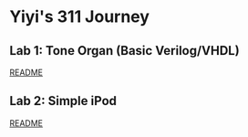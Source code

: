 Yiyi's 311 Journey
==
## Lab 1: Tone Organ (Basic Verilog/VHDL)
[README](/lab1/lab1_template_de1soc/lab1_template_de1soc/README.md)
## Lab 2: Simple iPod
[README](/lab2/lab2_template_de1soc/README.md)
